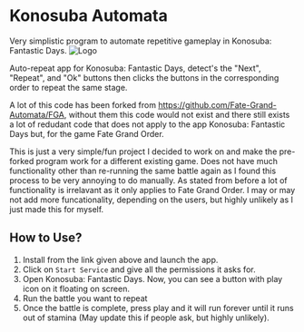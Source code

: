 # Konosuba Automata
Very simplistic program to automate repetitive gameplay in Konosuba: Fantastic Days. 
![Logo](https://1x41wi4ekjc71rf2x7zbpt6azg-wpengine.netdna-ssl.com/wp-content/uploads/2020/06/107a97ca5bd4a571edcebec54a66fc32.jpg.webp)

Auto-repeat app for Konosuba: Fantastic Days, detect's the "Next", "Repeat", and "Ok" buttons then clicks the buttons in the corresponding order to repeat the same stage.

A lot of this code has been forked from https://github.com/Fate-Grand-Automata/FGA, without them this code would not exist and there still exists a lot of redudant code that does not apply to the app Konosuba: Fantastic Days but, for the game Fate Grand Order.

This is just a very simple/fun project I decided to work on and make the pre-forked program work for a different existing game.
Does not have much functionality other than re-running the same battle again as I found this process to be very annoying to do manually. As stated from before a lot of functionality is irrelavant as it only applies to Fate Grand Order.
I may or may not add more funcationality, depending on the users, but highly unlikely as I just made this for myself.

## How to Use?
1. Install from the link given above and launch the app.
2. Click on `Start Service` and give all the permissions it asks for.
3. Open Konosuba: Fantastic Days. Now, you can see a button with play icon on it floating on screen.
4. Run the battle you want to repeat
5. Once the battle is complete, press play and it will run forever until it runs out of stamina (May update this if people ask, but highly unlikely).
